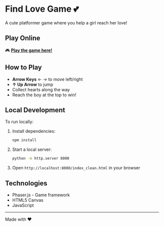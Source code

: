 # Find Love Game 💕

A cute platformer game where you help a girl reach her love!

## Play Online

🎮 **[Play the game here!](https://YOUR_USERNAME.github.io/find-love-game/index_clean.html)**

## How to Play

- **Arrow Keys** ← → to move left/right
- **↑ Up Arrow** to jump
- Collect hearts along the way
- Reach the boy at the top to win!

## Local Development

To run locally:

1. Install dependencies:
   ```bash
   npm install
   ```

2. Start a local server:
   ```bash
   python -m http.server 8000
   ```

3. Open `http://localhost:8000/index_clean.html` in your browser

## Technologies

- Phaser.js - Game framework
- HTML5 Canvas
- JavaScript

---

Made with ❤️
